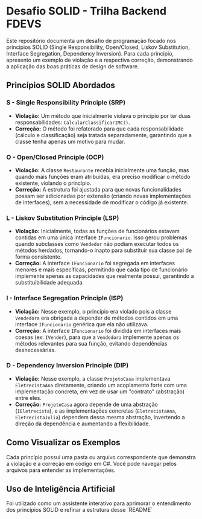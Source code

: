 # Desafio SOLID - Trilha Backend FDEVS

Este repositório documenta um desafio de programação focado nos princípios SOLID (Single Responsibility, Open/Closed, Liskov Substitution, Interface Segregation, Dependency Inversion). Para cada princípio, apresento um exemplo de violação e a respectiva correção, demonstrando a aplicação das boas práticas de design de software.

## Princípios SOLID Abordados

### S - Single Responsibility Principle (SRP)

* **Violação:** Um método que inicialmente violava o princípio por ter duas responsabilidades: `CalcularClassificarIMC()`.
* **Correção:** O método foi refatorado para que cada responsabilidade (cálculo e classificação) seja tratada separadamente, garantindo que a classe tenha apenas um motivo para mudar.

### O - Open/Closed Principle (OCP)

* **Violação:** A classe `Restaurante` recebia inicialmente uma função, mas quando mais funções eram atribuídas, era preciso modificar o método existente, violando o princípio.
* **Correção:** A estrutura foi ajustada para que novas funcionalidades possam ser adicionadas por extensão (criando novas implementações de interfaces), sem a necessidade de modificar o código já existente.

### L - Liskov Substitution Principle (LSP)

* **Violação:** Inicialmente, todas as funções de funcionários estavam contidas em uma única interface `IFuncionario`. Isso gerou problemas quando subclasses como `Vendedor` não podiam executar todos os métodos herdados, tornando-o inapto para substituir sua classe pai de forma consistente.
* **Correção:** A interface `IFuncionario` foi segregada em interfaces menores e mais específicas, permitindo que cada tipo de funcionário implemente apenas as capacidades que realmente possui, garantindo a substituibilidade adequada.

### I - Interface Segregation Principle (ISP)

* **Violação:** Nesse exemplo, o princípio era violado pois a classe `Vendedora` era obrigada a depender de métodos contidos em uma interface `IFuncionario` genérica que ela não utilizava.
* **Correção:** A interface `IFuncionario` foi dividida em interfaces mais coesas (ex: `IVender`), para que a `Vendedora` implemente apenas os métodos relevantes para sua função, evitando dependências desnecessárias.

### D - Dependency Inversion Principle (DIP)

* **Violação:** Nesse exemplo, a classe `ProjetoCasa` implementava `EletrecistaAna` diretamente, criando um acoplamento forte com uma implementação concreta, em vez de usar um "contrato" (abstração) entre eles.
* **Correção:** `ProjetoCasa` agora depende de uma abstração (`IEletrecista`), e as implementações concretas (`EletrecistaAna`, `EletrecistaJulia`) dependem dessa mesma abstração, invertendo a direção da dependência e aumentando a flexibilidade.

## Como Visualizar os Exemplos

Cada princípio possui uma pasta ou arquivo correspondente que demonstra a violação e a correção em código em C#. Você pode navegar pelos arquivos para entender as implementações.

## Uso de Inteligência Artificial
Foi utilizado como um assistente interativo para aprimorar o entendimento dos princípios SOLID e refinar a estrutura desse ´README´ 
